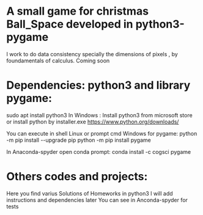 # A small game for christmas Ball_Space developed in python3-pygame
I work to do data consistency specially the dimensions of pixels , by foundamentals  of calculus. Coming soon

# Dependencies: python3 and library pygame:
sudo apt install python3
In Windows : 
Install python3 from microsoft store or install python  by installer.exe
https://www.python.org/downloads/


You can execute in shell Linux or prompt cmd Windows for pygame:
python -m pip install --upgrade pip
python -m pip install pygame

In Anaconda-spyder open conda prompt:
conda install -c cogsci pygame


# Others codes and projects:
Here you find varius Solutions of Homeworks in python3
I will add instructions and dependencies later
You can see in Anconda-spyder for tests 


